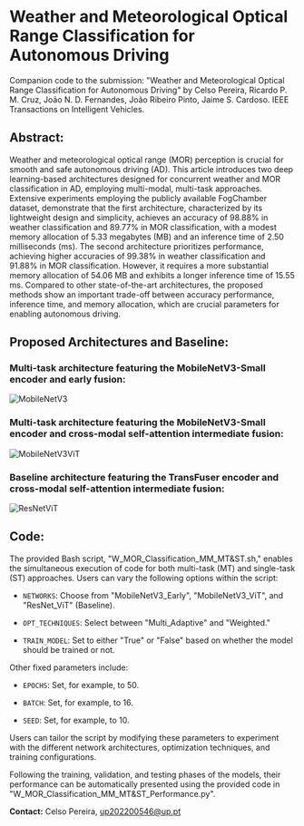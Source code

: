 # Weather and Meteorological Optical Range Classification for Autonomous Driving

Companion code to the submission:
"Weather and Meteorological Optical Range Classification for Autonomous Driving" by Celso Pereira, Ricardo P. M. Cruz, João N. D. Fernandes, João Ribeiro Pinto, Jaime S. Cardoso. IEEE Transactions on Intelligent Vehicles.

## Abstract: 

Weather and meteorological optical range (MOR) perception is crucial for smooth and safe autonomous driving (AD). This article introduces two deep learning-based architectures designed for concurrent weather and MOR classification in AD, employing multi-modal, multi-task approaches. Extensive experiments employing the publicly available FogChamber dataset, demonstrate that the first architecture, characterized by its lightweight design and simplicity, achieves an accuracy of 98.88% in weather classification and 89.77% in MOR classification, with a modest memory allocation of 5.33 megabytes (MB) and an inference time of 2.50 milliseconds (ms). The second architecture prioritizes performance, achieving higher accuracies of 99.38% in weather classification and 91.88% in MOR classification. However, it requires a more substantial memory allocation of 54.06 MB and exhibits a longer inference time of 15.55 ms. Compared to other state-of-the-art architectures, the proposed methods show an important trade-off between accuracy performance, inference time, and memory allocation, which are crucial parameters for enabling autonomous driving.

## Proposed Architectures and Baseline:

### Multi-task architecture featuring the MobileNetV3-Small encoder and early fusion:

![MobileNetV3](https://github.com/CelsoPereira1/AutoWeatherPerception/assets/60965151/c899ca40-ca7b-4da9-9417-b5c30073606d)

### Multi-task architecture featuring the MobileNetV3-Small encoder and cross-modal self-attention intermediate fusion:

![MobileNetV3ViT](https://github.com/CelsoPereira1/AutoWeatherPerception/assets/60965151/7cbdaaec-85ea-4e59-b121-0c92e8b4049e)

### Baseline architecture featuring the TransFuser encoder and cross-modal self-attention intermediate fusion:

![ResNetViT](https://github.com/CelsoPereira1/AutoWeatherPerception/assets/60965151/07430ef6-eeb3-472f-aeb1-1cb7734b2b73)

## Code:

The provided Bash script, "W_MOR_Classification_MM_MT&ST.sh," enables the simultaneous execution of code for both multi-task (MT) and single-task (ST) approaches. Users can vary the following options within the script:

- `NETWORKS`: Choose from "MobileNetV3_Early", "MobileNetV3_ViT", and "ResNet_ViT" (Baseline).

- `OPT_TECHNIQUES`: Select between "Multi_Adaptive" and "Weighted."

- `TRAIN_MODEL`: Set to either "True" or "False" based on whether the model should be trained or not.

Other fixed parameters include:

- `EPOCHS`: Set, for example, to 50.

- `BATCH`: Set, for example, to 16.

- `SEED`: Set, for example, to 10.

Users can tailor the script by modifying these parameters to experiment with the different network architectures, optimization techniques, and training configurations.

Following the training, validation, and testing phases of the models, their performance can be automatically presented using the provided code in "W_MOR_Classification_MM_MT&ST_Performance.py".

**Contact:** Celso Pereira, up202200546@up.pt
